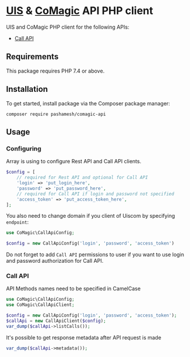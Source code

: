 # [UIS](https://www.uiscom.ru/) & [CoMagic](https://main.comagic.ru/) API PHP client
UIS and CoMagic PHP client for the following APIs:
- [Call API](https://www.uiscom.ru/academiya/spravochnyj-centr/dokumentatsiya-api/call_api/)

## Requirements
This package requires PHP 7.4 or above.

## Installation
To get started, install package via the Composer package manager:

`composer require pashamesh/comagic-api`

## Usage

### Configuring
Array is using to configure Rest API and Call API clients.
```php
$config = [
    // required for Rest API and optional for Call API
    'login' => 'put_login_here',
    'password' => 'put_password_here',
    // required for Call API if login and password not specified
    'access_token' => 'put_access_token_here',
];

```

You also need to change domain if you client of Uiscom by specifying `endpoint`:
```php
use CoMagic\CallApiConfig;

$config = new CallApiConfig('login', 'password', 'access_token')
```

Do not forget to add `Call API` permissions to user if you want to use login and
password authorization for Call API.

### Call API
API Methods names need to be specified in CamelCase
```php
use CoMagic\CallApiConfig;
use CoMagic\CallApiClient;

$config = new CallApiConfig('login', 'password', 'access_token');
$callApi = new CallApiClient($config);
var_dump($callApi->listCalls());
```

It's possible to get response metadata after API request is made
```php
var_dump($callApi->metadata());
```
